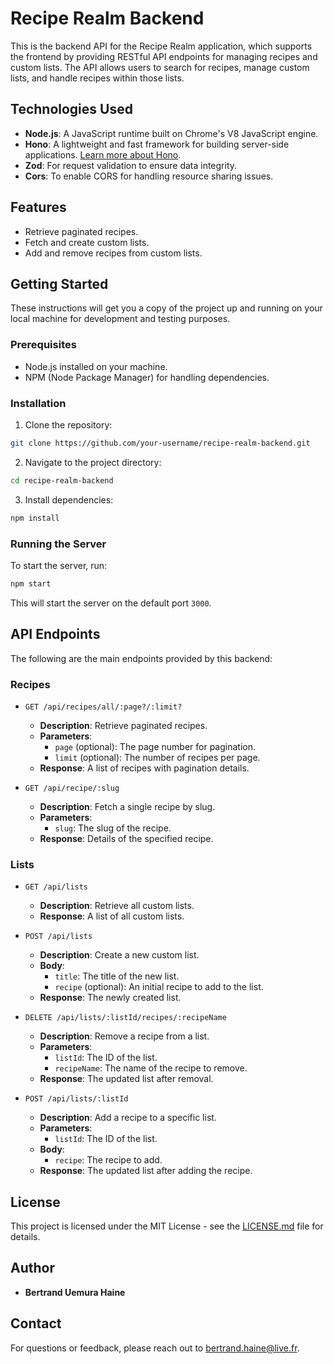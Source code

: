 # Recipe Realm Backend

This is the backend API for the Recipe Realm application, which supports the frontend by providing RESTful API endpoints for managing recipes and custom lists. The API allows users to search for recipes, manage custom lists, and handle recipes within those lists.

## Technologies Used

- **Node.js**: A JavaScript runtime built on Chrome's V8 JavaScript engine.
- **Hono**: A lightweight and fast framework for building server-side applications. [Learn more about Hono](https://honojs.dev/).
- **Zod**: For request validation to ensure data integrity.
- **Cors**: To enable CORS for handling resource sharing issues.

## Features

- Retrieve paginated recipes.
- Fetch and create custom lists.
- Add and remove recipes from custom lists.

## Getting Started

These instructions will get you a copy of the project up and running on your local machine for development and testing purposes.

### Prerequisites

- Node.js installed on your machine.
- NPM (Node Package Manager) for handling dependencies.

### Installation

1. Clone the repository:

```bash
git clone https://github.com/your-username/recipe-realm-backend.git
```

2. Navigate to the project directory:

```bash
cd recipe-realm-backend
```

3. Install dependencies:

```bash
npm install
```

### Running the Server

To start the server, run:

```bash
npm start
```

This will start the server on the default port `3000`.

## API Endpoints

The following are the main endpoints provided by this backend:

### Recipes

- `GET /api/recipes/all/:page?/:limit?`
  - **Description**: Retrieve paginated recipes.
  - **Parameters**:
    - `page` (optional): The page number for pagination.
    - `limit` (optional): The number of recipes per page.
  - **Response**: A list of recipes with pagination details.

- `GET /api/recipe/:slug`
  - **Description**: Fetch a single recipe by slug.
  - **Parameters**:
    - `slug`: The slug of the recipe.
  - **Response**: Details of the specified recipe.

### Lists

- `GET /api/lists`
  - **Description**: Retrieve all custom lists.
  - **Response**: A list of all custom lists.

- `POST /api/lists`
  - **Description**: Create a new custom list.
  - **Body**:
    - `title`: The title of the new list.
    - `recipe` (optional): An initial recipe to add to the list.
  - **Response**: The newly created list.

- `DELETE /api/lists/:listId/recipes/:recipeName`
  - **Description**: Remove a recipe from a list.
  - **Parameters**:
    - `listId`: The ID of the list.
    - `recipeName`: The name of the recipe to remove.
  - **Response**: The updated list after removal.

- `POST /api/lists/:listId`
  - **Description**: Add a recipe to a specific list.
  - **Parameters**:
    - `listId`: The ID of the list.
  - **Body**:
    - `recipe`: The recipe to add.
  - **Response**: The updated list after adding the recipe.


## License

This project is licensed under the MIT License - see the [LICENSE.md](LICENSE.md) file for details.

## Author

- **Bertrand Uemura Haine**

## Contact

For questions or feedback, please reach out to [bertrand.haine@live.fr](mailto:bertrand.haine@live.fr).
